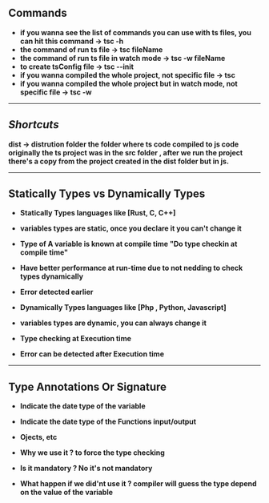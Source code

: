 ## **Commands**

- **if you wanna see the list of commands you can use with ts files, you can hit this command -> tsc -h**
- **the command of run ts file -> tsc fileName**
- **the command of run ts file in watch mode -> tsc -w fileName**
- **to create tsConfig file -> tsc --init**
- **if you wanna compiled the whole project, not specific file -> tsc**
- **if you wanna compiled the whole project but in watch mode, not specific file -> tsc -w**

---

## _Shortcuts_

**dist -> distrution folder the folder where ts code compiled to js code**
**originally the ts project was in the src folder , after we run the project there's a copy from the project created in the dist folder but in js.**

---

## Statically Types vs Dynamically Types

- **Statically Types languages like [Rust, C, C++]**
- **variables types are static, once you declare it you can't change it**
- **Type of A variable is known at compile time "Do type checkin at compile time"**
- **Have better performance at run-time due to not nedding to check types dynamically**
- **Error detected earlier**

- **Dynamically Types languages like [Php , Python, Javascript]**
- **variables types are dynamic, you can always change it**
- **Type checking at Execution time**
- **Error can be detected after Execution time**

---

## Type Annotations Or Signature

- **Indicate the date type of the variable**
- **Indicate the date type of the Functions input/output**
- **Ojects, etc**

- **Why we use it ? to force the type checking**
- **Is it mandatory ? No it's not mandatory**
- **What happen if we did'nt use it ? compiler will guess the type depend on the value of the variable**
